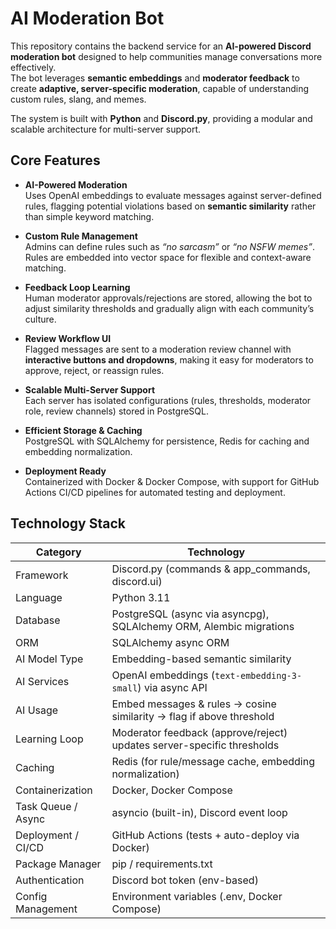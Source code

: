 # AI Moderation Bot

This repository contains the backend service for an **AI-powered Discord moderation bot** designed to help communities manage conversations more effectively.  
The bot leverages **semantic embeddings** and **moderator feedback** to create **adaptive, server-specific moderation**, capable of understanding custom rules, slang, and memes.  

The system is built with **Python** and **Discord.py**, providing a modular and scalable architecture for multi-server support.  


## Core Features

- **AI-Powered Moderation**  
  Uses OpenAI embeddings to evaluate messages against server-defined rules, flagging potential violations based on **semantic similarity** rather than simple keyword matching.  

- **Custom Rule Management**  
  Admins can define rules such as *“no sarcasm”* or *“no NSFW memes”*. Rules are embedded into vector space for flexible and context-aware matching.  

- **Feedback Loop Learning**  
  Human moderator approvals/rejections are stored, allowing the bot to adjust similarity thresholds and gradually align with each community’s culture.  

- **Review Workflow UI**  
  Flagged messages are sent to a moderation review channel with **interactive buttons and dropdowns**, making it easy for moderators to approve, reject, or reassign rules.  

- **Scalable Multi-Server Support**  
  Each server has isolated configurations (rules, thresholds, moderator role, review channels) stored in PostgreSQL.  

- **Efficient Storage & Caching**  
  PostgreSQL with SQLAlchemy for persistence, Redis for caching and embedding normalization.  

- **Deployment Ready**  
  Containerized with Docker & Docker Compose, with support for GitHub Actions CI/CD pipelines for automated testing and deployment.  


## Technology Stack

| **Category**         | **Technology**                                                                 |
|----------------------|---------------------------------------------------------------------------------|
| Framework            | Discord.py (commands & app_commands, discord.ui)                               |
| Language             | Python 3.11                                                                     |
| Database             | PostgreSQL (async via asyncpg), SQLAlchemy ORM, Alembic migrations             |
| ORM                  | SQLAlchemy async ORM                                                            |
| AI Model Type        | Embedding-based semantic similarity                                             |
| AI Services          | OpenAI embeddings (`text-embedding-3-small`) via async API                      |
| AI Usage             | Embed messages & rules → cosine similarity → flag if above threshold           |
| Learning Loop        | Moderator feedback (approve/reject) updates server-specific thresholds          |
| Caching              | Redis (for rule/message cache, embedding normalization)                        |
| Containerization     | Docker, Docker Compose                                                          |
| Task Queue / Async   | asyncio (built-in), Discord event loop                                          |
| Deployment / CI/CD   | GitHub Actions (tests + auto-deploy via Docker)                                 |
| Package Manager      | pip / requirements.txt                                                          |
| Authentication       | Discord bot token (env-based)                                                   |
| Config Management    | Environment variables (.env, Docker Compose)                                    |
